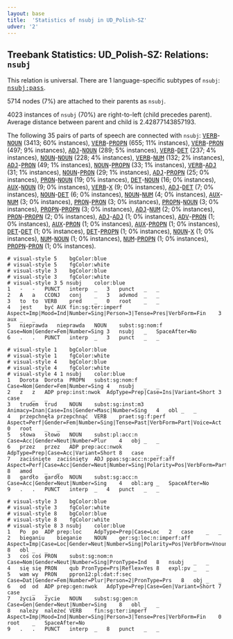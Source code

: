 ```yaml
---
layout: base
title:  'Statistics of nsubj in UD_Polish-SZ'
udver: '2'
---
```


## Treebank Statistics: UD_Polish-SZ: Relations: `nsubj`

This relation is universal.
There are 1 language-specific subtypes of `nsubj`: <tt><a href="pl_sz-dep-nsubj-pass.html">nsubj:pass</a></tt>.

5714 nodes (7%) are attached to their parents as `nsubj`.

4023 instances of `nsubj` (70%) are right-to-left (child precedes parent).
Average distance between parent and child is 2.42877143857193.

The following 35 pairs of parts of speech are connected with `nsubj`: <tt><a href="pl_sz-pos-VERB.html">VERB</a></tt>-<tt><a href="pl_sz-pos-NOUN.html">NOUN</a></tt> (3413; 60% instances), <tt><a href="pl_sz-pos-VERB.html">VERB</a></tt>-<tt><a href="pl_sz-pos-PROPN.html">PROPN</a></tt> (655; 11% instances), <tt><a href="pl_sz-pos-VERB.html">VERB</a></tt>-<tt><a href="pl_sz-pos-PRON.html">PRON</a></tt> (497; 9% instances), <tt><a href="pl_sz-pos-ADJ.html">ADJ</a></tt>-<tt><a href="pl_sz-pos-NOUN.html">NOUN</a></tt> (289; 5% instances), <tt><a href="pl_sz-pos-VERB.html">VERB</a></tt>-<tt><a href="pl_sz-pos-DET.html">DET</a></tt> (237; 4% instances), <tt><a href="pl_sz-pos-NOUN.html">NOUN</a></tt>-<tt><a href="pl_sz-pos-NOUN.html">NOUN</a></tt> (228; 4% instances), <tt><a href="pl_sz-pos-VERB.html">VERB</a></tt>-<tt><a href="pl_sz-pos-NUM.html">NUM</a></tt> (132; 2% instances), <tt><a href="pl_sz-pos-ADJ.html">ADJ</a></tt>-<tt><a href="pl_sz-pos-PRON.html">PRON</a></tt> (49; 1% instances), <tt><a href="pl_sz-pos-NOUN.html">NOUN</a></tt>-<tt><a href="pl_sz-pos-PROPN.html">PROPN</a></tt> (33; 1% instances), <tt><a href="pl_sz-pos-VERB.html">VERB</a></tt>-<tt><a href="pl_sz-pos-ADJ.html">ADJ</a></tt> (31; 1% instances), <tt><a href="pl_sz-pos-NOUN.html">NOUN</a></tt>-<tt><a href="pl_sz-pos-PRON.html">PRON</a></tt> (29; 1% instances), <tt><a href="pl_sz-pos-ADJ.html">ADJ</a></tt>-<tt><a href="pl_sz-pos-PROPN.html">PROPN</a></tt> (25; 0% instances), <tt><a href="pl_sz-pos-PRON.html">PRON</a></tt>-<tt><a href="pl_sz-pos-NOUN.html">NOUN</a></tt> (19; 0% instances), <tt><a href="pl_sz-pos-DET.html">DET</a></tt>-<tt><a href="pl_sz-pos-NOUN.html">NOUN</a></tt> (16; 0% instances), <tt><a href="pl_sz-pos-AUX.html">AUX</a></tt>-<tt><a href="pl_sz-pos-NOUN.html">NOUN</a></tt> (9; 0% instances), <tt><a href="pl_sz-pos-VERB.html">VERB</a></tt>-<tt><a href="pl_sz-pos-X.html">X</a></tt> (9; 0% instances), <tt><a href="pl_sz-pos-ADJ.html">ADJ</a></tt>-<tt><a href="pl_sz-pos-DET.html">DET</a></tt> (7; 0% instances), <tt><a href="pl_sz-pos-NOUN.html">NOUN</a></tt>-<tt><a href="pl_sz-pos-DET.html">DET</a></tt> (6; 0% instances), <tt><a href="pl_sz-pos-NOUN.html">NOUN</a></tt>-<tt><a href="pl_sz-pos-NUM.html">NUM</a></tt> (4; 0% instances), <tt><a href="pl_sz-pos-AUX.html">AUX</a></tt>-<tt><a href="pl_sz-pos-NUM.html">NUM</a></tt> (3; 0% instances), <tt><a href="pl_sz-pos-PRON.html">PRON</a></tt>-<tt><a href="pl_sz-pos-PRON.html">PRON</a></tt> (3; 0% instances), <tt><a href="pl_sz-pos-PROPN.html">PROPN</a></tt>-<tt><a href="pl_sz-pos-NOUN.html">NOUN</a></tt> (3; 0% instances), <tt><a href="pl_sz-pos-PROPN.html">PROPN</a></tt>-<tt><a href="pl_sz-pos-PROPN.html">PROPN</a></tt> (3; 0% instances), <tt><a href="pl_sz-pos-ADJ.html">ADJ</a></tt>-<tt><a href="pl_sz-pos-NUM.html">NUM</a></tt> (2; 0% instances), <tt><a href="pl_sz-pos-PRON.html">PRON</a></tt>-<tt><a href="pl_sz-pos-PROPN.html">PROPN</a></tt> (2; 0% instances), <tt><a href="pl_sz-pos-ADJ.html">ADJ</a></tt>-<tt><a href="pl_sz-pos-ADJ.html">ADJ</a></tt> (1; 0% instances), <tt><a href="pl_sz-pos-ADV.html">ADV</a></tt>-<tt><a href="pl_sz-pos-PRON.html">PRON</a></tt> (1; 0% instances), <tt><a href="pl_sz-pos-AUX.html">AUX</a></tt>-<tt><a href="pl_sz-pos-PRON.html">PRON</a></tt> (1; 0% instances), <tt><a href="pl_sz-pos-AUX.html">AUX</a></tt>-<tt><a href="pl_sz-pos-PROPN.html">PROPN</a></tt> (1; 0% instances), <tt><a href="pl_sz-pos-DET.html">DET</a></tt>-<tt><a href="pl_sz-pos-DET.html">DET</a></tt> (1; 0% instances), <tt><a href="pl_sz-pos-DET.html">DET</a></tt>-<tt><a href="pl_sz-pos-PROPN.html">PROPN</a></tt> (1; 0% instances), <tt><a href="pl_sz-pos-NOUN.html">NOUN</a></tt>-<tt><a href="pl_sz-pos-X.html">X</a></tt> (1; 0% instances), <tt><a href="pl_sz-pos-NUM.html">NUM</a></tt>-<tt><a href="pl_sz-pos-NOUN.html">NOUN</a></tt> (1; 0% instances), <tt><a href="pl_sz-pos-NUM.html">NUM</a></tt>-<tt><a href="pl_sz-pos-PROPN.html">PROPN</a></tt> (1; 0% instances), <tt><a href="pl_sz-pos-PROPN.html">PROPN</a></tt>-<tt><a href="pl_sz-pos-PRON.html">PRON</a></tt> (1; 0% instances).


~~~ conllu
# visual-style 5	bgColor:blue
# visual-style 5	fgColor:white
# visual-style 3	bgColor:blue
# visual-style 3	fgColor:white
# visual-style 3 5 nsubj	color:blue
1	-	-	PUNCT	interp	_	3	punct	_	_
2	A	a	CCONJ	conj	_	3	advmod	_	_
3	to	to	VERB	pred	_	0	root	_	_
4	jest	być	AUX	fin:sg:ter:imperf	Aspect=Imp|Mood=Ind|Number=Sing|Person=3|Tense=Pres|VerbForm=Fin	3	aux	_	_
5	nieprawda	nieprawda	NOUN	subst:sg:nom:f	Case=Nom|Gender=Fem|Number=Sing	3	nsubj	_	SpaceAfter=No
6	.	.	PUNCT	interp	_	3	punct	_	_

~~~


~~~ conllu
# visual-style 1	bgColor:blue
# visual-style 1	fgColor:white
# visual-style 4	bgColor:blue
# visual-style 4	fgColor:white
# visual-style 4 1 nsubj	color:blue
1	Dorota	Dorota	PROPN	subst:sg:nom:f	Case=Nom|Gender=Fem|Number=Sing	4	nsubj	_	_
2	z	z	ADP	prep:inst:nwok	AdpType=Prep|Case=Ins|Variant=Short	3	case	_	_
3	trudem	trud	NOUN	subst:sg:inst:m3	Animacy=Inan|Case=Ins|Gender=Masc|Number=Sing	4	obl	_	_
4	przepchnęła	przepchnąć	VERB	praet:sg:f:perf	Aspect=Perf|Gender=Fem|Number=Sing|Tense=Past|VerbForm=Part|Voice=Act	0	root	_	_
5	słowa	słowo	NOUN	subst:pl:acc:n	Case=Acc|Gender=Neut|Number=Plur	4	obj	_	_
6	przez	przez	ADP	prep:acc:nwok	AdpType=Prep|Case=Acc|Variant=Short	8	case	_	_
7	zaciśnięte	zaciśnięty	ADJ	ppas:sg:acc:n:perf:aff	Aspect=Perf|Case=Acc|Gender=Neut|Number=Sing|Polarity=Pos|VerbForm=Part|Voice=Pass	8	amod	_	_
8	gardło	gardło	NOUN	subst:sg:acc:n	Case=Acc|Gender=Neut|Number=Sing	4	obl:arg	_	SpaceAfter=No
9	.	.	PUNCT	interp	_	4	punct	_	_

~~~


~~~ conllu
# visual-style 3	bgColor:blue
# visual-style 3	fgColor:white
# visual-style 8	bgColor:blue
# visual-style 8	fgColor:white
# visual-style 8 3 nsubj	color:blue
1	Po	po	ADP	prep:loc	AdpType=Prep|Case=Loc	2	case	_	_
2	bieganiu	bieganie	NOUN	ger:sg:loc:n:imperf:aff	Aspect=Imp|Case=Loc|Gender=Neut|Number=Sing|Polarity=Pos|VerbForm=Vnoun	8	obl	_	_
3	coś	coś	PRON	subst:sg:nom:n	Case=Nom|Gender=Neut|Number=Sing|PronType=Ind	8	nsubj	_	_
4	się	się	PRON	qub	PronType=Prs|Reflex=Yes	8	expl:pv	_	_
5	wam	wy	PRON	ppron12:pl:dat:f:sec	Case=Dat|Gender=Fem|Number=Plur|Person=2|PronType=Prs	8	obj	_	_
6	od	od	ADP	prep:gen:nwok	AdpType=Prep|Case=Gen|Variant=Short	7	case	_	_
7	życia	życie	NOUN	subst:sg:gen:n	Case=Gen|Gender=Neut|Number=Sing	8	obl	_	_
8	należy	należeć	VERB	fin:sg:ter:imperf	Aspect=Imp|Mood=Ind|Number=Sing|Person=3|Tense=Pres|VerbForm=Fin	0	root	_	SpaceAfter=No
9	.	.	PUNCT	interp	_	8	punct	_	_

~~~


